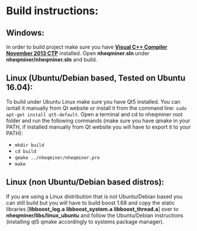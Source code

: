 # Build instructions:

## Windows:

In order to build project make sure you have  [**Visual C++ Compiler November 2013 CTP**](https://www.microsoft.com/en-us/download/details.aspx?id=41151) installed.
Open **nheqminer.sln** under **nheqminer/nheqminer.sln** and build. 

## Linux (Ubuntu/Debian based, Tested on Ubuntu 16.04):
To build under Ubuntu Linux make sure you have Qt5 installed. You can isntall it manually from Qt website or install it from the command line: `sudo apt-get install qt5-default`.
Open a terminal and cd to nheqminer root folder and run the following commands (make sure you have qmake in your PATH, if installed manually from Qt website you will have to export it to your PATH):
  - `mkdir build`
  - `cd build`
  - `qmake ../nheqminer/nheqminer.pro`
  - `make`

## Linux (non Ubuntu/Debian based distros):
If you are using a Linux distribution that is not Ubuntu/Debian based you can still build but you will have to build boost 1.68 and copy the static libraries [**libboost_log.a**  **libboost_system.a**  **libboost_thread.a**] over to **nheqminer/libs/linux_ubuntu** and follow the Ubuntu/Debian instructions (installing qt5 qmake accordingly to systems package manager).